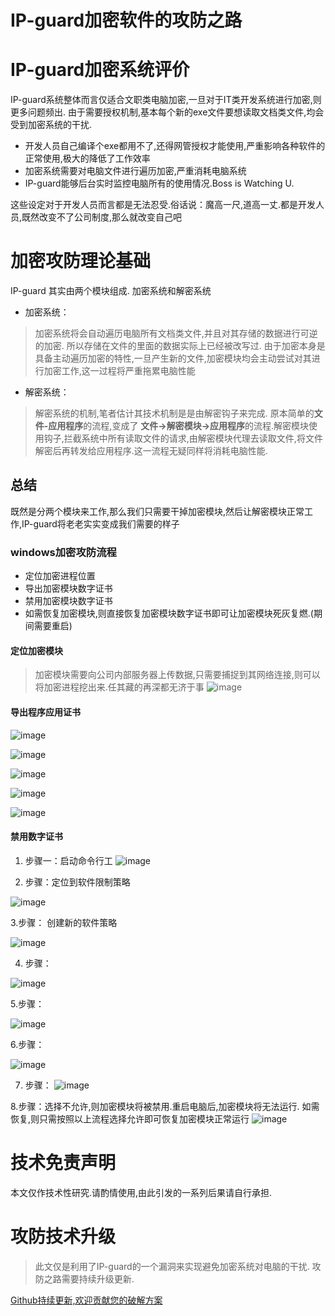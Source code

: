 
# IP-guard加密软件的攻防之路


# IP-guard加密系统评价
IP-guard系统整体而言仅适合文职类电脑加密,一旦对于IT类开发系统进行加密,则更多问题频出. 由于需要授权机制,基本每个新的exe文件要想读取文档类文件,均会受到加密系统的干扰. 
- 开发人员自己编译个exe都用不了,还得网管授权才能使用,严重影响各种软件的正常使用,极大的降低了工作效率
- 加密系统需要对电脑文件进行遍历加密,严重消耗电脑系统
- IP-guard能够后台实时监控电脑所有的使用情况.Boss is Watching U. 

这些设定对于开发人员而言都是无法忍受.俗话说：魔高一尺,道高一丈.都是开发人员,既然改变不了公司制度,那么就改变自己吧



# 加密攻防理论基础
IP-guard 其实由两个模块组成. 加密系统和解密系统
- 加密系统：
> 加密系统将会自动遍历电脑所有文档类文件,并且对其存储的数据进行可逆的加密. 所以存储在文件的里面的数据实际上已经被改写过. 由于加密本身是具备主动遍历加密的特性,一旦产生新的文件,加密模块均会主动尝试对其进行加密工作,这一过程将严重拖累电脑性能

- 解密系统：
> 解密系统的机制,笔者估计其技术机制是是由解密钩子来完成. 原本简单的**文件-应用程序**的流程,变成了 **文件->解密模块->应用程序**的流程.解密模块使用钩子,拦截系统中所有读取文件的请求,由解密模块代理去读取文件,将文件解密后再转发给应用程序.这一流程无疑同样将消耗电脑性能. 

## 总结
既然是分两个模块来工作,那么我们只需要干掉加密模块,然后让解密模块正常工作,IP-guard将老老实实变成我们需要的样子

### windows加密攻防流程
- 定位加密进程位置
- 导出加密模块数字证书
- 禁用加密模块数字证书
- 如需恢复加密模块,则直接恢复加密模块数字证书即可让加密模块死灰复燃.(期间需要重启)


#### 定位加密模块
> 加密模块需要向公司内部服务器上传数据,只需要捕捉到其网络连接,则可以将加密进程挖出来.任其藏的再深都无济于事
![image](https://github.com/lion117/FuckIPGuard_E/blob/master/pic/1.1.png)

#### 导出程序应用证书
![image](http://note.youdao.com/yws/api/group/27115823/file/111912217?method=getImage&width=640&height=640&version=1&cstk=K3ow1Z1o)

![image](http://note.youdao.com/yws/api/group/27115823/file/111912223?method=getImage&width=640&height=640&version=1&cstk=K3ow1Z1o)

![image](http://note.youdao.com/yws/api/group/27115823/file/111912222?method=getImage&width=640&height=640&version=1&cstk=K3ow1Z1o)



![image](http://note.youdao.com/yws/api/group/27115823/file/111912221?method=getImage&width=640&height=640&version=1&cstk=K3ow1Z1o)

![image](http://note.youdao.com/yws/api/group/27115823/file/111912220?method=getImage&width=640&height=640&version=1&cstk=K3ow1Z1o)

#### 禁用数字证书
1. 步骤一：启动命令行工
![image](http://note.youdao.com/yws/api/group/27115823/file/111912227?method=getImage&width=640&height=640&version=1&cstk=K3ow1Z1o)

2. 步骤：定位到软件限制策略
 
![image](http://note.youdao.com/yws/api/group/27115823/file/111912218?method=getImage&width=640&height=640&version=1&cstk=K3ow1Z1o)

3.步骤： 创建新的软件策略

![image](http://note.youdao.com/yws/api/group/27115823/file/111912215?method=getImage&width=640&height=640&version=1&cstk=K3ow1Z1o)

4. 步骤：

![image](http://note.youdao.com/yws/api/group/27115823/file/111912228?method=getImage&width=640&height=640&version=1&cstk=K3ow1Z1o)

5.步骤：

![image](http://note.youdao.com/yws/api/group/27115823/file/111912230?method=getImage&width=640&height=640&version=1&cstk=K3ow1Z1o)

6.步骤：

![image](http://note.youdao.com/yws/api/group/27115823/file/111912229?method=getImage&width=640&height=640&version=1&cstk=K3ow1Z1o)

7. 步骤：
![image](http://note.youdao.com/yws/api/group/27115823/file/111912219?method=getImage&width=640&height=640&version=1&cstk=K3ow1Z1o)

8.步骤：选择不允许,则加密模块将被禁用.重启电脑后,加密模块将无法运行. 如需恢复,则只需按照以上流程选择允许即可恢复加密模块正常运行
![image](http://note.youdao.com/yws/api/group/27115823/file/111912231?method=getImage&width=640&height=640&version=1&cstk=K3ow1Z1o)

# 技术免责声明
本文仅作技术性研究.请酌情使用,由此引发的一系列后果请自行承担. 

# 攻防技术升级
> 此文仅是利用了IP-guard的一个漏洞来实现避免加密系统对电脑的干扰. 攻防之路需要持续升级更新.

[Github持续更新,欢迎贡献您的破解方案](https://github.com/lion117/FuckIPGuard_E)





